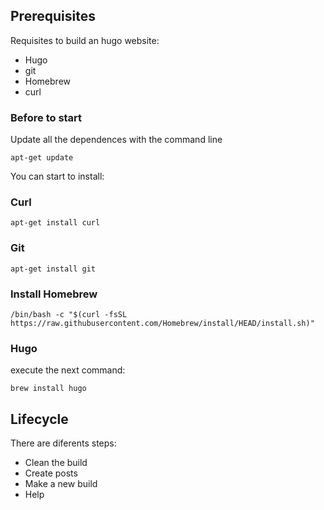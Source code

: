 ## Prerequisites

Requisites to build an hugo website:

- Hugo
- git
- Homebrew
- curl

### Before to start

Update all the dependences with the command line

```
apt-get update
```

You can start to install:

### Curl

```
apt-get install curl
```

### Git

```
apt-get install git
```

### Install Homebrew

```
/bin/bash -c "$(curl -fsSL https://raw.githubusercontent.com/Homebrew/install/HEAD/install.sh)"
```

### Hugo

execute the next command:

```
brew install hugo
```

## Lifecycle

There are diferents steps:

- Clean the build
- Create posts
- Make a new build
- Help
